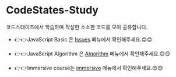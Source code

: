 # CodeStates-Study
코드스테이츠에서 학습하며 작성한 소소한 코드를 모아 공유합니다.  

* 👉👉JavaScript Basic 은 [Issues] 메뉴에서 확인해주세요.😊😊

[Issues]: https://github.com/jangwonyoon/Codestates-study/issues

* 👉👉JavaScript Algorithm 은 [Algorithm] 메뉴에서 확인해주세요.😊😊

[Algorithm]: https://github.com/jangwonyoon/CodeStates-Study/tree/master/_Algorithm

* 👉👉Immersive course는 [immersive] 메뉴에서 확인해주세요.😊😊

[immersive]: https://github.com/jangwonyoon/CodeStates-Study/Immersive

